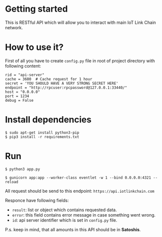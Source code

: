 # Getting started

This is RESTful API which will allow you to interact with main IoT Link Chain network.

# How to use it?

First of all you have to create `config.py` file in root of project directory with following content:

```
rid = "api-server"
cache = 3600  # Cache request for 1 hour
secret = 'YOU SHOULD HAVE A VERY STRONG SECRET HERE'
endpoint = "http://rpcuser:rpcpassword@127.0.0.1:33440/"
host = "0.0.0.0"
port = 1234
debug = False
```

# Install dependencies
```
$ sudo apt-get install python3-pip
$ pip3 install -r requirements.txt
```

# Run
```
$ python3 app.py
```

```
$ gunicorn app:app --worker-class eventlet -w 1 --bind 0.0.0.0:4321 --reload
```

All request should be send to this endpoint: `https://api.iotlinkchain.com`

Responce have following fields:

- `result`: list or object which contains requested data.
- `error`: this field contains error message in case something went wrong.
- `id`: api server identifier which is set in `config.py` file.

P.s. keep in mind, that all amounts in this API should be in **Satoshis**.
